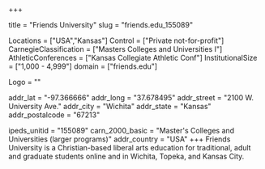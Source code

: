 
+++

title = "Friends University"
slug = "friends.edu_155089"

Locations = ["USA","Kansas"]
Control = ["Private not-for-profit"]
CarnegieClassification = ["Masters Colleges and Universities I"]
AthleticConferences = ["Kansas Collegiate Athletic Conf"]
InstitutionalSize = ["1,000 - 4,999"]
domain = ["friends.edu"]

Logo = ""

addr_lat = "-97.366666"
addr_long = "37.678495"
addr_street = "2100 W. University Ave."
addr_city = "Wichita"
addr_state = "Kansas"
addr_postalcode = "67213"

ipeds_unitid = "155089"
carn_2000_basic = "Master's Colleges and Universities (larger programs)"
addr_country = "USA"
+++
    Friends University is a Christian-based liberal arts education for traditional, adult and graduate students online and in Wichita, Topeka, and Kansas City.
